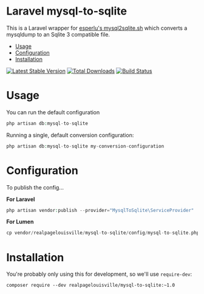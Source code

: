 # Laravel mysql-to-sqlite

This is a Laravel wrapper for [esperlu's mysql2sqlite.sh](https://gist.github.com/esperlu/943776) which converts a mysqldump to an Sqlite 3 compatible file.

* [Usage](#usage)
* [Configuration](#configuration)
* [Installation](#installation)

[![Latest Stable Version](https://poser.pugx.org/realpagelouisville/mysql-to-sqlite/v/stable.png)](https://packagist.org/packages/realpagelouisville/mysql-to-sqlite) [![Total Downloads](https://poser.pugx.org/realpagelouisville/mysql-to-sqlite/downloads.png)](https://packagist.org/packages/realpagelouisville/mysql-to-sqlite) [![Build Status](https://travis-ci.org/RealpageLouisville/mysql-to-sqlite.svg?branch=master)](https://travis-ci.org/realpagelouisville/mysql-to-sqlite)

# Usage

You can run the default configuration

```php
php artisan db:mysql-to-sqlite
```

Running a single, default conversion configuration:

```php
php artisan db:mysql-to-sqlite my-conversion-configuration
```

# Configuration

To publish the config...

**For Laravel**

```php
php artisan vendor:publish --provider="MysqlToSqlite\ServiceProvider"
```

**For Lumen**

```php
cp vendor/realpagelouisville/mysql-to-sqlite/config/mysql-to-sqlite.php config/mysql-to-sqlite.php
```

# Installation

You're probably only using this for development, so we'll use `require-dev`:

```
composer require --dev realpagelouisville/mysql-to-sqlite:~1.0
```
